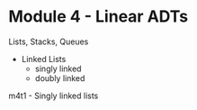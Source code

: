 # Module 4 - Linear ADTs

Lists, Stacks, Queues

- Linked Lists
	- singly linked
	- doubly linked

m4t1 - Singly linked lists